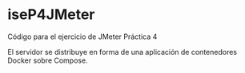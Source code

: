 # iseP4JMeter
Código para el ejercicio de JMeter Práctica 4

El servidor se distribuye en forma de una aplicación de contenedores Docker sobre Compose. 

